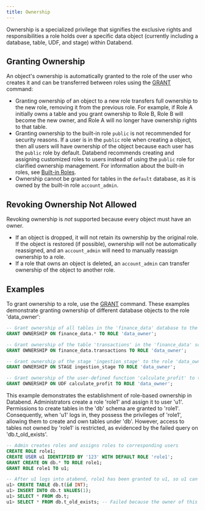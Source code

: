 ```yaml
---
title: Ownership
---
```


Ownership is a specialized privilege that signifies the exclusive rights and responsibilities a role holds over a specific data object (currently including a database, table, UDF, and stage) within Databend. 

## Granting Ownership

An object's ownership is automatically granted to the role of the user who creates it and can be transferred between roles using the [GRANT](/sql/sql-commands/ddl/user/grant) command:

- Granting ownership of an object to a new role transfers full ownership to the new role, removing it from the previous role. For example, if Role A initially owns a table and you grant ownership to Role B, Role B will become the new owner, and Role A will no longer have ownership rights to that table.
- Granting ownership to the built-in role `public` is not recommended for security reasons. If a user is in the `public` role when creating a object, then all users will have ownership of the object because each user has the `public` role by default. Databend recommends creating and assigning customized roles to users instead of using the `public` role for clarified ownership management. For information about the built-in roles, see [Built-in Roles](02-roles.md).
- Ownership cannot be granted for tables in the `default` database, as it is owned by the built-in role `account_admin`.

## Revoking Ownership Not Allowed

Revoking ownership is *not* supported because every object must have an owner. 

- If an object is dropped, it will not retain its ownership by the original role. If the object is restored (if possible), ownership will not be automatically reassigned, and an `account_admin` will need to manually reassign ownership to a role.
- If a role that owns an object is deleted, an `account_admin` can transfer ownership of the object to another role.

## Examples

To grant ownership to a role, use the [GRANT](/sql/sql-commands/ddl/user/grant) command. These examples demonstrate granting ownership of different database objects to the role 'data_owner':

```sql
-- Grant ownership of all tables in the 'finance_data' database to the role 'data_owner'
GRANT OWNERSHIP ON finance_data.* TO ROLE 'data_owner';

-- Grant ownership of the table 'transactions' in the 'finance_data' schema to the role 'data_owner'
GRANT OWNERSHIP ON finance_data.transactions TO ROLE 'data_owner';

-- Grant ownership of the stage 'ingestion_stage' to the role 'data_owner'
GRANT OWNERSHIP ON STAGE ingestion_stage TO ROLE 'data_owner';

-- Grant ownership of the user-defined function 'calculate_profit' to the role 'data_owner'
GRANT OWNERSHIP ON UDF calculate_profit TO ROLE 'data_owner';
```

This example demonstrates the establishment of role-based ownership in Databend. Administrators create a role 'role1' and assign it to user 'u1'. Permissions to create tables in the 'db' schema are granted to 'role1'. Consequently, when 'u1' logs in, they possess the privileges of 'role1', allowing them to create and own tables under 'db'. However, access to tables not owned by 'role1' is restricted, as evidenced by the failed query on 'db.t_old_exists'.

```sql
-- Admin creates roles and assigns roles to corresponding users
CREATE ROLE role1;
CREATE USER u1 IDENTIFIED BY '123' WITH DEFAULT ROLE 'role1';
GRANT CREATE ON db.* TO ROLE role1;
GRANT ROLE role1 TO u1;

-- After u1 logs into atabend, role1 has been granted to u1, so u1 can create and own tables under db:
u1> CREATE TABLE db.t(id INT);
u1> INSERT INTO db.t VALUES(1);
u1> SELECT * FROM db.t;
u1> SELECT * FROM db.t_old_exists; -- Failed because the owner of this table is not role1
```